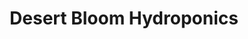 ---
title: "Desert Bloom Hydroponics"
url: /grand-junction/desert-bloom-hydroponics/
shop: garden centre
---